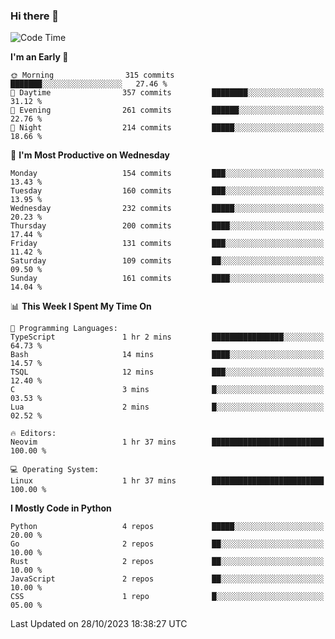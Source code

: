 ### Hi there 👋
<!--START_SECTION:waka-->
![Code Time](http://img.shields.io/badge/Code%20Time-192%20hrs%2020%20mins-blue)

**I'm an Early 🐤** 

```text
🌞 Morning                315 commits         ███████░░░░░░░░░░░░░░░░░░   27.46 % 
🌆 Daytime                357 commits         ████████░░░░░░░░░░░░░░░░░   31.12 % 
🌃 Evening                261 commits         ██████░░░░░░░░░░░░░░░░░░░   22.76 % 
🌙 Night                  214 commits         █████░░░░░░░░░░░░░░░░░░░░   18.66 % 
```
📅 **I'm Most Productive on Wednesday** 

```text
Monday                   154 commits         ███░░░░░░░░░░░░░░░░░░░░░░   13.43 % 
Tuesday                  160 commits         ███░░░░░░░░░░░░░░░░░░░░░░   13.95 % 
Wednesday                232 commits         █████░░░░░░░░░░░░░░░░░░░░   20.23 % 
Thursday                 200 commits         ████░░░░░░░░░░░░░░░░░░░░░   17.44 % 
Friday                   131 commits         ███░░░░░░░░░░░░░░░░░░░░░░   11.42 % 
Saturday                 109 commits         ██░░░░░░░░░░░░░░░░░░░░░░░   09.50 % 
Sunday                   161 commits         ████░░░░░░░░░░░░░░░░░░░░░   14.04 % 
```


📊 **This Week I Spent My Time On** 

```text
💬 Programming Languages: 
TypeScript               1 hr 2 mins         ████████████████░░░░░░░░░   64.73 % 
Bash                     14 mins             ████░░░░░░░░░░░░░░░░░░░░░   14.57 % 
TSQL                     12 mins             ███░░░░░░░░░░░░░░░░░░░░░░   12.40 % 
C                        3 mins              █░░░░░░░░░░░░░░░░░░░░░░░░   03.53 % 
Lua                      2 mins              █░░░░░░░░░░░░░░░░░░░░░░░░   02.52 % 

🔥 Editors: 
Neovim                   1 hr 37 mins        █████████████████████████   100.00 % 

💻 Operating System: 
Linux                    1 hr 37 mins        █████████████████████████   100.00 % 
```

**I Mostly Code in Python** 

```text
Python                   4 repos             █████░░░░░░░░░░░░░░░░░░░░   20.00 % 
Go                       2 repos             ██░░░░░░░░░░░░░░░░░░░░░░░   10.00 % 
Rust                     2 repos             ██░░░░░░░░░░░░░░░░░░░░░░░   10.00 % 
JavaScript               2 repos             ██░░░░░░░░░░░░░░░░░░░░░░░   10.00 % 
CSS                      1 repo              █░░░░░░░░░░░░░░░░░░░░░░░░   05.00 % 
```




 Last Updated on 28/10/2023 18:38:27 UTC
<!--END_SECTION:waka-->

<!--
**YoganshSharma/YoganshSharma** is a ✨ _special_ ✨ repository because its `README.md` (this file) appears on your GitHub profile.

Here are some ideas to get you started:

- 🔭 I’m currently working on ...
- 🌱 I’m currently learning ...
- 👯 I’m looking to collaborate on ...
- 🤔 I’m looking for help with ...
- 💬 Ask me about ...
- 📫 How to reach me: ...
- 😄 Pronouns: ...
- ⚡ Fun fact: ...
-->
